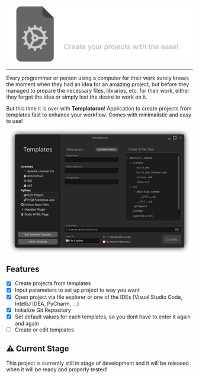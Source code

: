 
![](readme/banner.svg)

---

Every programmer or person using a computer for their work surely knows
the moment when they had an idea for an amazing project, but before they
managed to prepare the necessary files, libraries, etc. for their work, either
they forgot the idea or simply lost the desire to work on it.

But this time it is over with **Templatoron**! Application to create projects
from templates fast to enhance your workflow. Comes with minimalistic and easy to
use!

![](readme/app_view.png)

## Features

- [X] Create projects from templates
- [X] Input parameters to set up project to way you want
- [X] Open project via file explorer or one of the IDEs (Visual Studio Code, IntelliJ IDEA, PyCharm, ...)
- [X] Initialize Git Repository
- [X] Set default values for each templates, so you dont have to enter it again and again
- [ ] Create or edit templates

## ⚠️ Current Stage

This project is currently still in stage of development and it will be released when it will be ready and properly tested!